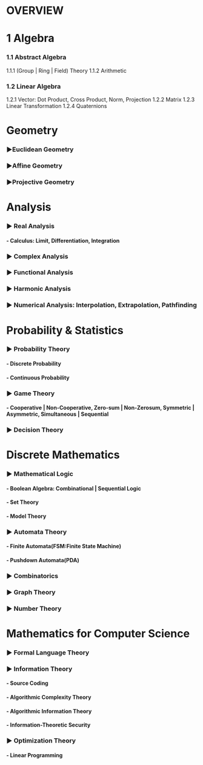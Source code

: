 # **OVERVIEW**
# 1 Algebra
### 1.1 Abstract Algebra
1.1.1 (Group | Ring | Field) Theory
1.1.2 Arithmetic
### 1.2 Linear Algebra
1.2.1 Vector: Dot Product, Cross Product, Norm, Projection
1.2.2 Matrix 
1.2.3 Linear Transformation
1.2.4 Quaternions

# Geometry
### ▶Euclidean Geometry
### ▶Affine Geometry
### ▶Projective Geometry

# Analysis
### ▶ Real Analysis
####   - Calculus: Limit, Differentiation, Integration
### ▶ Complex Analysis
### ▶ Functional Analysis
### ▶ Harmonic Analysis
### ▶ Numerical Analysis: Interpolation, Extrapolation, Pathfinding

# Probability & Statistics
### ▶ Probability Theory
####   - Discrete Probability
####   - Continuous Probability
### ▶ Game Theory
####   - Cooperative | Non-Cooperative, Zero-sum | Non-Zerosum, Symmetric | Asymmetric, Simultaneous | Sequential
### ▶ Decision Theory

# Discrete Mathematics
### ▶ Mathematical Logic
####   - Boolean Algebra: Combinational | Sequential Logic
####   - Set Theory   
####   - Model Theory
### ▶ Automata Theory
####   - Finite Automata(FSM:Finite State Machine)
####   - Pushdown Automata(PDA)
### ▶ Combinatorics
### ▶ Graph Theory
### ▶ Number Theory

# Mathematics for Computer Science
### ▶ Formal Language Theory
### ▶ Information Theory
####   - Source Coding
####   - Algorithmic Complexity Theory
####   - Algorithmic Information Theory
####   - Information-Theoretic Security
### ▶ Optimization Theory
####   - Linear Programming
